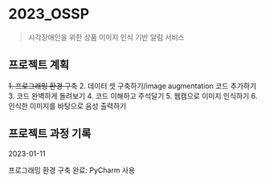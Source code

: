 # 2023_OSSP

> 시각장애인을 위한 상품 이미지 인식 기반 알림 서비스  

## 프로젝트 계획

~~1. 프로그래밍 환경 구축~~
2. 데이터 셋 구축하기/image augmentation 코드 추가하기
3. 코드 완벽하게 돌려보기
4. 코드 이해하고 주석달기
5. 웹캠으로 이미지 인식하기
6. 인식한 이미지를 바탕으로 음성 출력하기



## 프로젝트 과정 기록

2023-01-11

프로그래밍 환경 구축 완료: PyCharm 사용

